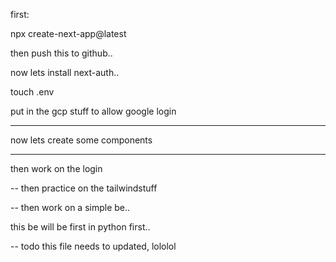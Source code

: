 first:

npx create-next-app@latest

then push this to github..

now lets install next-auth..

touch .env

put in the gcp stuff to allow google login

---

now lets create some components

---

then work on the login

-- then practice on the tailwindstuff

-- then work on a simple be..

this be will be first in python first..

-- todo this file needs to updated, lololol
